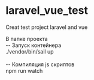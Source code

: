 # laravel_vue_test
Creat test project laravel and vue

В папке проекта<br/>
-- Запуск контейнера<br/>
./vendor/bin/sail up<br/>
<br/>
-- Компиляция js скриптов<br/>
npm run watch<br/>
